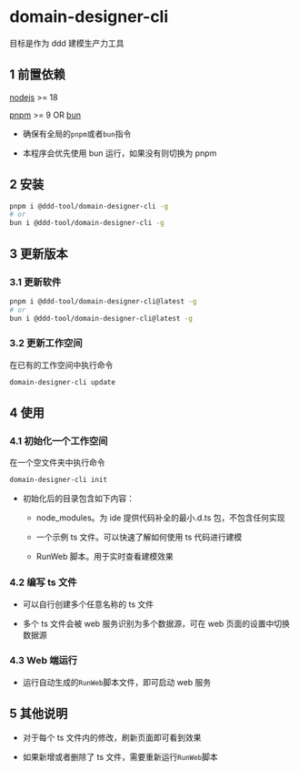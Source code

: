 # domain-designer-cli

目标是作为 ddd 建模生产力工具

## 1 前置依赖

[nodejs](https://nodejs.org/en/download/) >= 18

[pnpm](https://pnpm.io/) >= 9 OR [bun](https://bun.sh/)

- 确保有全局的`pnpm`或者`bun`指令

- 本程序会优先使用 bun 运行，如果没有则切换为 pnpm

## 2 安装

```bash
pnpm i @ddd-tool/domain-designer-cli -g
# or
bun i @ddd-tool/domain-designer-cli -g
```

## 3 更新版本

### 3.1 更新软件

```bash
pnpm i @ddd-tool/domain-designer-cli@latest -g
# or
bun i @ddd-tool/domain-designer-cli@latest -g
```

### 3.2 更新工作空间

在已有的工作空间中执行命令

```bash
domain-designer-cli update
```

## 4 使用

### 4.1 初始化一个工作空间

在一个空文件夹中执行命令

```bash
domain-designer-cli init
```

- 初始化后的目录包含如下内容：

  - node_modules。为 ide 提供代码补全的最小.d.ts 包，不包含任何实现

  - 一个示例 ts 文件。可以快速了解如何使用 ts 代码进行建模

  - RunWeb 脚本。用于实时查看建模效果

### 4.2 编写 ts 文件

- 可以自行创建多个任意名称的 ts 文件

- 多个 ts 文件会被 web 服务识别为多个数据源，可在 web 页面的设置中切换数据源

### 4.3 Web 端运行

- 运行自动生成的`RunWeb`脚本文件，即可启动 web 服务

## 5 其他说明

- 对于每个 ts 文件内的修改，刷新页面即可看到效果

- 如果新增或者删除了 ts 文件，需要重新运行`RunWeb`脚本

